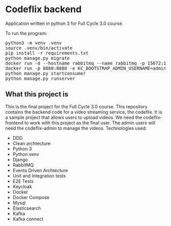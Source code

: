# Codeflix backend

Application written in python 3 for Full Cycle 3.0 course.

To run the program:
<pre>
python3 -m venv .venv
source .venv/bin/activate
pip install -r requirements.txt
python manage.py migrate
docker run -d --hostname rabbitmq --name rabbitmq -p 15672:15672 -p 5672:5672 rabbitmq:3-management
docker run -p 8080:8080 -e KC_BOOTSTRAP_ADMIN_USERNAME=admin -e KC_BOOTSTRAP_ADMIN_PASSWORD=admin quay.io/keycloak/keycloak:26.2.4 start-dev
python manage.py startconsumer
python manage.py runserver
</pre>

## What this project is
This is the final project for the Full Cycle 3.0 course. This repository contains the backend code for a video streaming service, the codeflix.
It is a sample project that allows users to upload videos. We need the codeflix-frontend to work with this project as the final user.
The admin users will need the codeflix-admin to manage the videos. Technologies used:
- DDD
- Clean archtecture
- Python 3
- Python venv
- Django
- RabbitMQ
- Events Driven Archtecture
- Unit and Integration tests
- E2E Tests
- Keycloak
- Docker
- Docker Compose
- Mysql
- Elasticsearch
- Kafka
- Kafka connect
